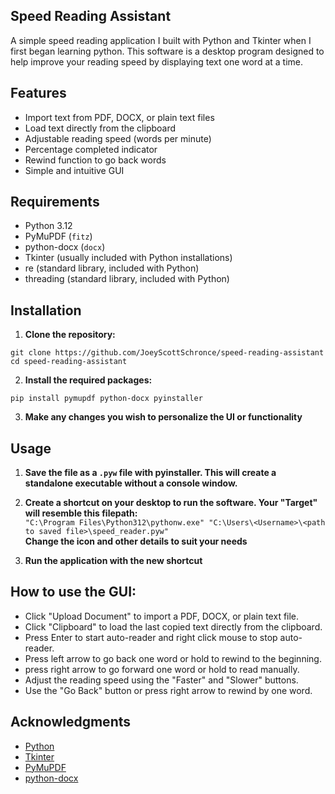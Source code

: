 ## Speed Reading Assistant
A simple speed reading application I built with Python and Tkinter when I first began learning python.
This software is a desktop program designed to help improve your reading speed by displaying text one word at a time.

## Features
- Import text from PDF, DOCX, or plain text files
- Load text directly from the clipboard
- Adjustable reading speed (words per minute)
- Percentage completed indicator
- Rewind function to go back words
- Simple and intuitive GUI

## Requirements
- Python 3.12
- PyMuPDF (`fitz`)
- python-docx (`docx`)
- Tkinter (usually included with Python installations)
- re (standard library, included with Python)
- threading (standard library, included with Python)

## Installation
1. **Clone the repository:**
```
git clone https://github.com/JoeyScottSchronce/speed-reading-assistant
cd speed-reading-assistant
```

2. **Install the required packages:**
```
pip install pymupdf python-docx pyinstaller
```

3. **Make any changes you wish to personalize the UI or functionality**

## Usage
1. **Save the file as a `.pyw` file with pyinstaller. This will create a standalone executable without a console window.**

2. **Create a shortcut on your desktop to run the software. Your "Target" will resemble this filepath:** <br>
   ```"C:\Program Files\Python312\pythonw.exe" "C:\Users\<Username>\<path to saved file>\speed_reader.pyw"``` <br>
   **Change the icon and other details to suit your needs**
   
3. **Run the application with the new shortcut**


## **How to use the GUI:**
- Click "Upload Document" to import a PDF, DOCX, or plain text file.
- Click "Clipboard" to load the last copied text directly from the clipboard.
- Press Enter to start auto-reader and right click mouse to stop auto-reader.
- Press left arrow to go back one word or hold to rewind to the beginning.
- press right arrow to go forward one word or hold to read manually.
- Adjust the reading speed using the "Faster" and "Slower" buttons.
- Use the "Go Back" button or press right arrow to rewind by one word.

## Acknowledgments
- [Python](https://www.python.org/)
- [Tkinter](https://docs.python.org/3/library/tkinter.html)
- [PyMuPDF](https://pymupdf.readthedocs.io/en/latest/)
- [python-docx](https://python-docx.readthedocs.io/en/latest/)

